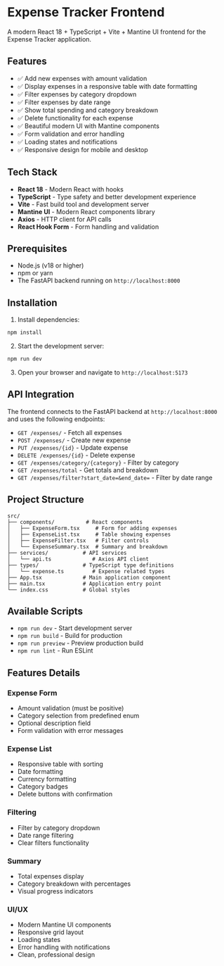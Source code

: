 # Expense Tracker Frontend

A modern React 18 + TypeScript + Vite + Mantine UI frontend for the Expense Tracker application.

## Features

- ✅ Add new expenses with amount validation
- ✅ Display expenses in a responsive table with date formatting
- ✅ Filter expenses by category dropdown
- ✅ Filter expenses by date range
- ✅ Show total spending and category breakdown
- ✅ Delete functionality for each expense
- ✅ Beautiful modern UI with Mantine components
- ✅ Form validation and error handling
- ✅ Loading states and notifications
- ✅ Responsive design for mobile and desktop

## Tech Stack

- **React 18** - Modern React with hooks
- **TypeScript** - Type safety and better development experience
- **Vite** - Fast build tool and development server
- **Mantine UI** - Modern React components library
- **Axios** - HTTP client for API calls
- **React Hook Form** - Form handling and validation

## Prerequisites

- Node.js (v18 or higher)
- npm or yarn
- The FastAPI backend running on `http://localhost:8000`

## Installation

1. Install dependencies:

```bash
npm install
```

2. Start the development server:

```bash
npm run dev
```

3. Open your browser and navigate to `http://localhost:5173`

## API Integration

The frontend connects to the FastAPI backend at `http://localhost:8000` and uses the following endpoints:

- `GET /expenses/` - Fetch all expenses
- `POST /expenses/` - Create new expense
- `PUT /expenses/{id}` - Update expense
- `DELETE /expenses/{id}` - Delete expense
- `GET /expenses/category/{category}` - Filter by category
- `GET /expenses/total` - Get totals and breakdown
- `GET /expenses/filter?start_date=&end_date=` - Filter by date range

## Project Structure

```
src/
├── components/          # React components
│   ├── ExpenseForm.tsx     # Form for adding expenses
│   ├── ExpenseList.tsx     # Table showing expenses
│   ├── ExpenseFilter.tsx   # Filter controls
│   └── ExpenseSummary.tsx  # Summary and breakdown
├── services/           # API services
│   └── api.ts             # Axios API client
├── types/              # TypeScript type definitions
│   └── expense.ts         # Expense related types
├── App.tsx             # Main application component
├── main.tsx            # Application entry point
└── index.css           # Global styles
```

## Available Scripts

- `npm run dev` - Start development server
- `npm run build` - Build for production
- `npm run preview` - Preview production build
- `npm run lint` - Run ESLint

## Features Details

### Expense Form

- Amount validation (must be positive)
- Category selection from predefined enum
- Optional description field
- Form validation with error messages

### Expense List

- Responsive table with sorting
- Date formatting
- Currency formatting
- Category badges
- Delete buttons with confirmation

### Filtering

- Filter by category dropdown
- Date range filtering
- Clear filters functionality

### Summary

- Total expenses display
- Category breakdown with percentages
- Visual progress indicators

### UI/UX

- Modern Mantine UI components
- Responsive grid layout
- Loading states
- Error handling with notifications
- Clean, professional design
